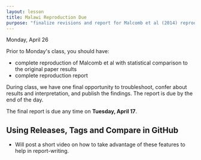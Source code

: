 ```yaml
---
layout: lesson
title: Malawi Reproduction Due
purpose: "finalize revisions and report for Malcomb et al (2014) reproduction"
---
```


Monday, April 26

Prior to Monday's class, you should have:

* complete reproduction of Malcomb et al with statistical comparison to the original paper results
* complete reproduction report

During class, we have one final opportunity to troubleshoot, confer about results and interpretation, and publish the findings. The report is due by the end of the day.

The final report is due any time on **Tuesday, April 17**.

## Using Releases, Tags and Compare in GitHub

* Will post a short video on how to take advantage of these features to help in report-writing.